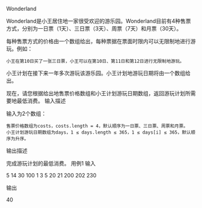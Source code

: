 Wonderland

Wonderland是小王居住地一家很受欢迎的游乐园。Wonderland目前有4种售票方式，分别为一日票（1天）、三日票（3天）、周票（7天）和月票（30天）。

每种售票方式的价格由一个数组给出，每种票据在票面时限内可以无限制地进行游玩。例如：

    小王在第10日买了一张三日票，小王可以在第10日、第11日和第12日进行无限制地游玩。

小王计划在接下来一年多次游玩该游乐园。小王计划地游玩日期将由一个数组给出。

现在，请您根据给出地售票价格数组和小王计划游玩日期数组，返回游玩计划所需要地最低消费。
输入描述

输入为2个数组：

    售票价格数组为costs，costs.length = 4，默认顺序为一日票、三日票、周票和月票。
    小王计划游玩日期数组为days，1 ≤ days.length ≤ 365，1 ≤ days[i] ≤ 365，默认顺序为升序。

输出描述

完成游玩计划的最低消费。
用例1
输入

5 14 30 100
1 3 5 20 21 200 202 230

输出

40
